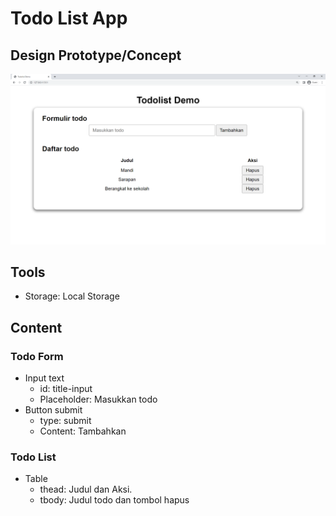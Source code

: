 # Todo List App

## Design Prototype/Concept

![](design-todo-list-app.png?raw=true)

## Tools
- Storage: Local Storage

## Content

### Todo Form
- Input text
  - id: title-input
  - Placeholder: Masukkan todo
- Button submit
  - type: submit
  - Content: Tambahkan

### Todo List
- Table
  - thead: Judul dan Aksi.
  - tbody: Judul todo dan tombol hapus
